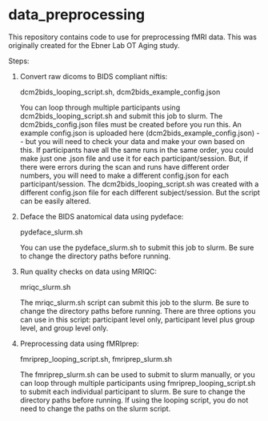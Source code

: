 # data_preprocessing
This repository contains code to use for preprocessing fMRI data. This was originally created for the Ebner Lab OT Aging study.

Steps:
1. Convert raw dicoms to BIDS compliant niftis: 

   dcm2bids_looping_script.sh, dcm2bids_example_config.json
   
   You can loop through multiple participants using dcm2bids_looping_script.sh and submit this job to slurm. The dcm2bids_config.json files must be created before you run this. An example config.json is uploaded here (dcm2bids_example_config.json) -- but you will need to check your data and make your own based on this. If participants have all the same runs in the same order, you could make just one .json file and use it for each participant/session. But, if there were errors during the scan and runs have different order numbers, you will need to make a different config.json for each participant/session. The dcm2bids_looping_script.sh was created with a different config.json file for each different subject/session. But the script can be easily altered.
   

2. Deface the BIDS anatomical data using pydeface: 

   pydeface_slurm.sh
   
   You can use the pydeface_slurm.sh to submit this job to slurm. Be sure to change the directory paths before running.
   

3. Run quality checks on data using MRIQC: 

   mriqc_slurm.sh
   
   The mriqc_slurm.sh script can submit this job to the slurm. Be sure to change the directory paths before running. There are three options you can use in this script: participant level only, participant level plus group level, and group level only.
   
   
4. Preprocessing data using fMRIprep: 

   fmriprep_looping_script.sh, fmriprep_slurm.sh
   
   The fmriprep_slurm.sh can be used to submit to slurm manually, or you can loop through multiple participants using fmriprep_looping_script.sh to submit each individual participant to slurm. Be sure to change the directory paths before running. If using the looping script, you do not need to change the paths on the slurm script.
